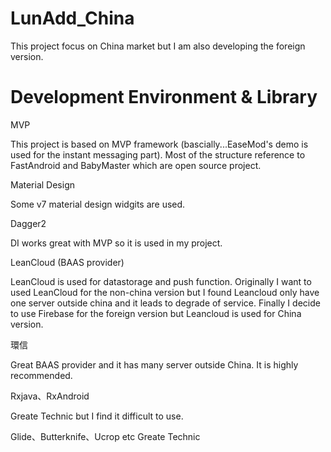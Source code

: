 # LunAdd_China
This project focus on China market but I am also developing the foreign version.

# Development Environment & Library
MVP

This project is based on MVP framework (bascially...EaseMod's demo is used for the instant messaging part). Most of the structure reference to FastAndroid and BabyMaster which are open source project.

Material Design

Some v7 material design widgits are used.

Dagger2

DI works great with MVP so it is used in my project.

LeanCloud (BAAS provider)

LeanCloud is used for datastorage and push function. Originally I want to used LeanCloud for the non-china version but I found Leancloud only have one server outside china and it leads to degrade of service. Finally I decide to use Firebase for the foreign version but Leancloud is used for China version.

環信

Great BAAS provider and it has many server outside China. It is highly recommended.

Rxjava、RxAndroid

Greate Technic but I find it difficult to use.

Glide、Butterknife、Ucrop etc
Greate Technic
